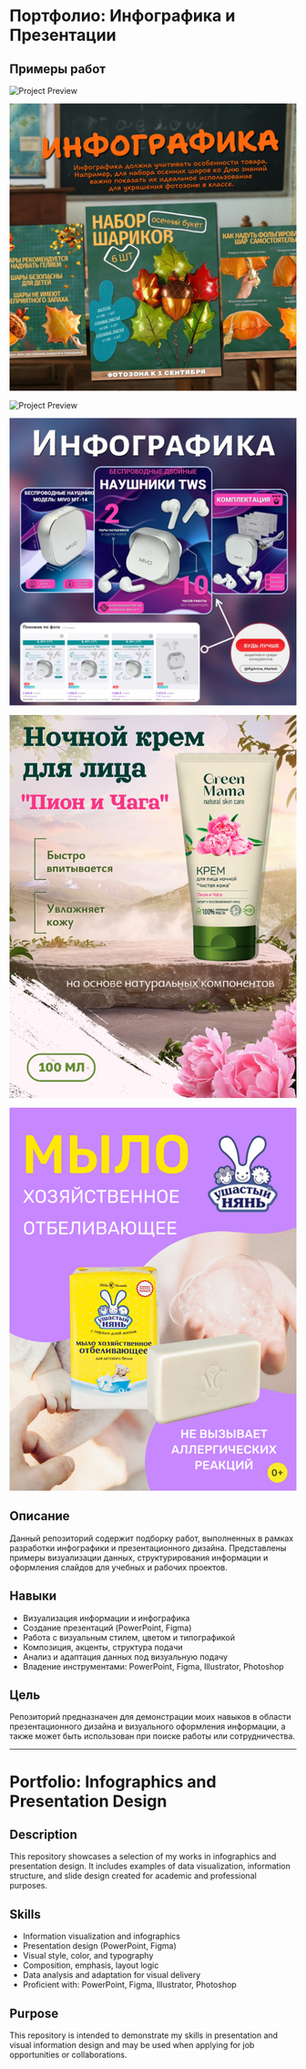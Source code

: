 # Портфолио: Инфографика и Презентации

## Примеры работ

![Project Preview](https://github.com/RgAnna/visual-portfolio/blob/main/infographics/slide.jpg)

![Project Preview](https://github.com/RgAnna/visual-portfolio/blob/main/infographics/slide_01.jpg)

![Project Preview](https://github.com/RgAnna/visual-portfolio/blob/main/infographics/slide_02.jpg)

![Project Preview](https://github.com/RgAnna/visual-portfolio/blob/main/infographics/slide_03.jpg)

![Project Preview](https://github.com/RgAnna/visual-portfolio/blob/main/infographics/cream.jpg)

![Project Preview](https://github.com/RgAnna/visual-portfolio/blob/main/infographics/soap.png)


## Описание

Данный репозиторий содержит подборку работ, выполненных в рамках разработки инфографики и презентационного дизайна. Представлены примеры визуализации данных, структурирования информации и оформления слайдов для учебных и рабочих проектов.

## Навыки

- Визуализация информации и инфографика
- Создание презентаций (PowerPoint, Figma)
- Работа с визуальным стилем, цветом и типографикой
- Композиция, акценты, структура подачи
- Анализ и адаптация данных под визуальную подачу
- Владение инструментами: PowerPoint, Figma, Illustrator, Photoshop

## Цель

Репозиторий предназначен для демонстрации моих навыков в области презентационного дизайна и визуального оформления информации, а также может быть использован при поиске работы или сотрудничества.



---

# Portfolio: Infographics and Presentation Design

## Description

This repository showcases a selection of my works in infographics and presentation design. It includes examples of data visualization, information structure, and slide design created for academic and professional purposes.

## Skills

- Information visualization and infographics
- Presentation design (PowerPoint, Figma)
- Visual style, color, and typography
- Composition, emphasis, layout logic
- Data analysis and adaptation for visual delivery
- Proficient with: PowerPoint, Figma, Illustrator, Photoshop

## Purpose

This repository is intended to demonstrate my skills in presentation and visual information design and may be used when applying for job opportunities or collaborations.
